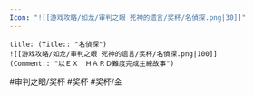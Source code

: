 ```yaml
---
Icon: "![[游戏攻略/如龙/审判之眼 死神的遗言/奖杯/名偵探.png|30]]"
---
```

```ad-common-gold-trophy
title: (Title:: "名偵探")
![[游戏攻略/如龙/审判之眼 死神的遗言/奖杯/名偵探.png|100]]
(Comment:: "以ＥＸ　ＨＡＲＤ難度完成主線故事")
```

#审判之眼/奖杯 #奖杯 #奖杯/金
